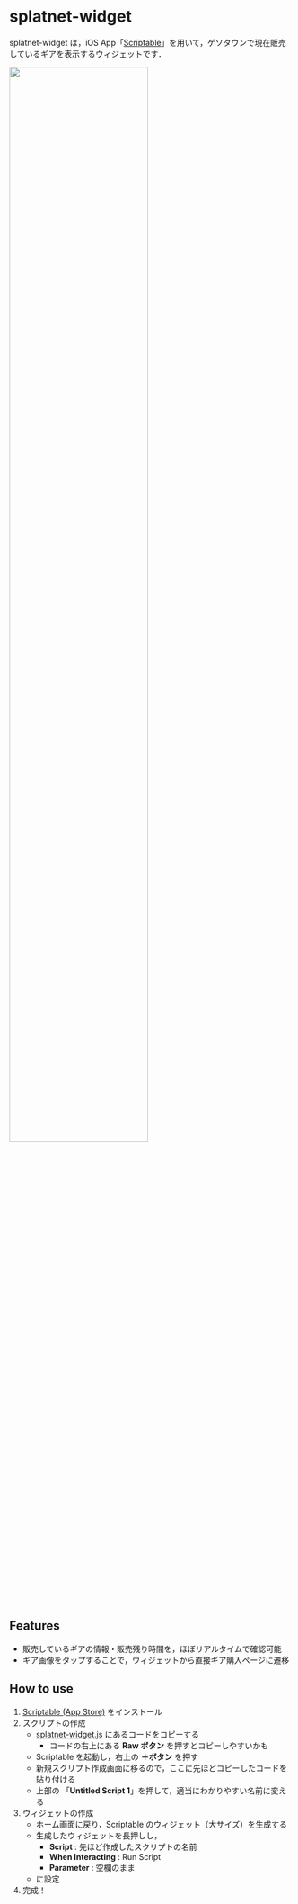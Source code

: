 # splatnet-widget
splatnet-widget は，iOS App「[Scriptable](https://scriptable.app/)」を用いて，ゲソタウンで現在販売しているギアを表示するウィジェットです．

<img src="https://user-images.githubusercontent.com/59227194/195967603-81d1dbc9-f2f4-4dee-a103-4e937cf3d0bf.jpeg" width="70%">

## Features
- 販売しているギアの情報・販売残り時間を，ほぼリアルタイムで確認可能
- ギア画像をタップすることで，ウィジェットから直接ギア購入ページに遷移

## How to use
1. [Scriptable (App Store)](https://apps.apple.com/us/app/scriptable/id1405459188) をインストール
1. スクリプトの作成
	- [splatnet-widget.js](https://github.com/idat50me/splatnet-widget/blob/main/splatnet-widget.js) にあるコードをコピーする
		- コードの右上にある **Raw ボタン** を押すとコピーしやすいかも
	- Scriptable を起動し，右上の **＋ボタン** を押す
	- 新規スクリプト作成画面に移るので，ここに先ほどコピーしたコードを貼り付ける
	- 上部の 「**Untitled Script 1**」を押して，適当にわかりやすい名前に変える
1. ウィジェットの作成
	- ホーム画面に戻り，Scriptable のウィジェット（大サイズ）を生成する
	- 生成したウィジェットを長押しし，
		- **Script** : 先ほど作成したスクリプトの名前
		- **When Interacting** : Run Script
		- **Parameter** : 空欄のまま
	- に設定
1. 完成！
